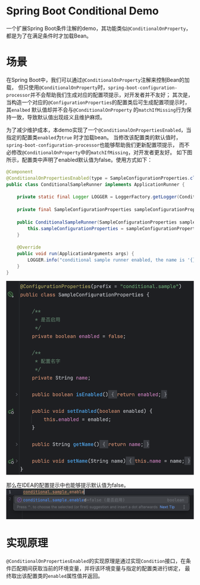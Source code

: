 # Spring Boot Conditional Demo

一个扩展Spring Boot条件注解的demo，其功能类似``@ConditionalOnProperty``，都是为了在满足条件时才加载Bean。

# 场景

在Spring Boot中，我们可以通过``@ConditionalOnProperty``注解来控制Bean的加载，
但只使用`@ConditionalOnProperty`时，`spring-boot-configuration-processor`并不会帮助我们生成对应的配置项提示，对开发者并不友好；
其次是，当构造一个对应的`@ConfigurationProperties`的配置类后可生成配置项提示时，其`enalbed`
默认值却并不会与`@ConditionalOnProperty`
的`matchIfMissing`行为保持一致，导致默认值出现歧义且维护麻烦。

为了减少维护成本，本demo实现了一个`@ConditionalOnPropertiesEnabled`，当指定的配置类`enabled`为`true`
时才加载bean。
当修改该配置类的默认值时，`spring-boot-configuration-processor`也能够帮助我们更新配置项提示，
而不必修改`@ConditionalOnProperty`中的`matchIfMissing`，对开发者更友好。
如下图所示，配置类中声明了enabled默认值为false。使用方式如下：
````java
@Component
@ConditionalOnPropertiesEnabled(type = SampleConfigurationProperties.class)
public class ConditionalSampleRunner implements ApplicationRunner {

    private static final Logger LOGGER = LoggerFactory.getLogger(ConditionalSampleRunner.class);

    private final SampleConfigurationProperties sampleConfigurationProperties;

    public ConditionalSampleRunner(SampleConfigurationProperties sampleConfigurationProperties) {
        this.sampleConfigurationProperties = sampleConfigurationProperties;
    }

    @Override
    public void run(ApplicationArguments args) {
        LOGGER.info("conditional sample runner enabled, the name is '{}'", sampleConfigurationProperties.getName());
    }
}
````

![](config.png)

那么在IDEA的配置提示中也能够提示默认值为false。
![](sample.png)

# 实现原理

`@ConditionalOnPropertiesEnabled`的实现原理是通过实现`Condition`接口，在条件匹配期间获取当前的环境变量，并将该环境变量与指定的配置类进行绑定，
最终取出该配置类的`enabled`属性值并返回。